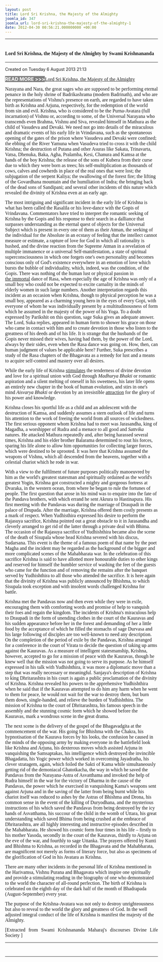 ```yaml
---
layout: post
title: Lord Sri Krishna, the Majesty of the Almighty
joomla_id: 347
joomla_url: lord-sri-krishna-the-majesty-of-the-almighty-1
date: 2012-04-30 00:56:21.000000000 +00:00
---
```

<hr />
<h1><span style="font-size: 12pt; font-family: book antiqua,palatino;">Lord Sri Krishna, the Majesty of the Almighty by Swami Krishnananda</span></h1>
<hr />
<p>Created on Tuesday 6 August 2013 21:13</p>
<div id="discText">
<div id="discText">
<div id="discText">
<div id="discText">
<div id="discText">
<div id="discText">
<div id="discText">
<div id="discText">
<div id="discText">
<div id="discText">
<div id="discText">
<div id="discText">
<div id="discText">
<p><span style="font-size: 12pt;"><span style="background-color: #ffffff; color: #333333;"><span style="background-color: #808080; color: #ffffff;"><strong>READ MORE &gt;&gt;&gt;</strong></span></span></span><a href="http://www.swami-krishnananda.org/disc/disc_49.html"><span style="font-size: 12pt; font-family: book antiqua,palatino;">Lord Sri Krishna, the Majesty of the Almighty</span></a></p>
<div id="discText">
<div id="discText">
<div id="discText">
<div id="discText">
<div id="discText">
<div id="discText">
<div id="discText">
<div id="discText">
<div id="discText">
<div id="discText">
<div id="discText">
<div id="discText">
<div id="discText">
<div id="discText">
<div id="discText2">
<div id="discText">
<div id="discText">
<div id="discText">
<div id="discText">
<div id="discText">
<div id="discText">
<div id="discText">
<div id="discText">
<div id="discText"><span itemprop="author" itemscope="" itemtype="http://schema.org/Person"><span itemprop="name"></span></span>
<div id="discText">
<div id="discText"><span itemprop="articleBody"><span itemprop="author" itemscope="" itemtype="http://schema.org/Person"><span itemprop="name"></span></span></span>
<div id="discText"><span itemprop="articleBody">
<p><span style="font-size: 12pt; font-family: book antiqua,palatino;">Narayana and Nara, the great sages who are supposed to be performing eternal penance in the holy shrine of Badrikashrama (modern Badrinath), and who are the representations of Vishnu's presence on earth, are regarded to have taken birth as Krishna and Arjuna, respectively, for the redemption of the world from sin and evil. Krishna, who is considered to be the Purna-Avatara (full incarnation) of Vishnu or, according to some, of the Universal Narayana who transcends even Brahma, Vishnu and Siva, revealed himself in Mathura as the child of Vasudeva and Devaki. We need not go into details of the miraculous and dramatic events of his early life in Vrindavana, such as the spontaneous opening of the gates of the prison where Vasudeva and Devaki were confined; the ebbing of the River Yamuna when Vasudeva tried to cross it with the child Krishna; the destruction of Putana and other Asuras like Sakata, Trinavarta, Vatsa, Dhenuka, Baka, Agha, Pralamba, Kesi, Chanura and Kamsa at the hands of the boy Krishna; the release of the sons of Kubera from their curse due to which they were born as trees; his self-multiplication as thousands of cows, calves and cowherds in place of the real ones that were lost; the subjugation of the serpent Kaliya; the swallowing of the forest fire; the lifting of the Govardhana mountain and the humiliation of Indra; the bringing back of the dead sons of Sandipani; and several other incidents of this nature which revealed the divinity of Krishna even at an early age.</span></p>
<p><span style="font-size: 12pt; font-family: book antiqua,palatino;">The most intriguing and significant incident in the early life of Krishna is what has been called the Rasalila or his love-dance with the Gopis of Vrindavana. Commentators have tried to interpret the romantic seeking of Krishna by the Gopis and his response to their search in a dalliance that surpasses understanding as the eternal quest of objects for the Universal Subject which is present in every one of them as their Atman, the seeking of the individual for the Absolute in an ecstasy of feeling that the intellect cannot measure or estimate, a rapture of love for God in which all rationality is hushed, and the divine reaction from the Supreme Atman in a revelation of multiple immanence or a universal Self-manifestation, a state of spiritual superconsciousness in which one forgets one's own personality and becomes conscious only of God's existence everywhere in an emotion of love which bursts the bubble of individuality, which, indeed, was the condition, of the Gopis. There was nothing of the human lust or physical passion in </span><nobr><a href="http://www.swami-krishnananda.org/disc/disc_49.html" class="FAtxtL" id="FALINK_1_0_0"><span style="font-size: 12pt; font-family: book antiqua,palatino;">the immortal</span></a></nobr><span style="font-size: 12pt; font-family: book antiqua,palatino;"> dance of Rasa, when especially the age of Krishna was only of a small boy who could not be expected to excite carnality in the minds of elderly women in such large numbers. Another interpretation regards this incident as an occasion when Krishna, though to physical perception he was a small boy, appeared as a charming young hero in the eyes of every Gopi, with everyone of whom he was individually present by a multitudinousness of form which he assumed in the majesty of the power of his Yoga. To a doubt expressed by Parikshit on this question, sage Suka gives an adequate answer. The Lord, Suka replies, appeared in human form to shower his grace on those who came in contact with him and to create devotion in those who listen to the greatness of his deeds and of his life. It is strange that the husbands of the Gopis never missed their wives, having had them, by the power of the Lord, always by their sides, even when the Rasa dance was going on. How, then, can human judgment of values be applicable here? Further, Suka prescribes a study of the Rasa chapters of the Bhagavata as a remedy for lust and a means to acquire self-control and mastery over all desires.</span></p>
<p><span style="font-size: 12pt; font-family: book antiqua,palatino;">While the early life of Krishna </span><nobr><a href="http://www.swami-krishnananda.org/disc/disc_49.html" class="FAtxtL" id="FALINK_3_0_2"><span style="font-size: 12pt; font-family: book antiqua,palatino;">stimulates</span></a></nobr><span style="font-size: 12pt; font-family: book antiqua,palatino;"> the tenderness of divine devotion and love for a spiritual union with God through <em>Madhurya Bhakti</em> or romantic aspiration and a silent melting of oneself in his sweetness, his later life opens an entirely new chapter in the book of human evolution, and stirs in one's mind <em>Aisvarya Bhakti</em> or devotion by an irresistible </span><nobr><a href="http://www.swami-krishnananda.org/disc/disc_49.html" class="FAtxtL" id="FALINK_2_0_1"><span style="font-size: 12pt; font-family: book antiqua,palatino;">attraction</span></a></nobr><span style="font-size: 12pt; font-family: book antiqua,palatino;"> for the glory of his power and knowledge.</span></p>
<p><span style="font-size: 12pt; font-family: book antiqua,palatino;">Krishna closes his sportful life as a child and an adolescent with the destruction of Kamsa, and suddenly assumes a stern outlook of life and turns his attention to the work of freeing the world from all sources of wickedness. The first serious opponent whom Krishna had to meet was Jarasandha, king of Magadha, a worshipper of Rudra and a menace to all good and <em>Sattvika</em> natures. He attacked Mathura repeatedly and, after being harassed several times, Krishna and his elder brother Balarama determined to rout his forces, sparing his life alone to allow him opportunities for collecting larger forces, which were destined to be uprooted. It was here that Krishna assumed the weapons of Vishnu, which all descended from the heavens, together with a celestial chariot which he rode in war.</span></p>
<p><span style="font-size: 12pt; font-family: book antiqua,palatino;">With a view to the fulfilment of future purposes politically manoeuvred by him as the world's greatest statesman and spiritually ordained as the world's greatest Yogin, Krishna got constructed a mighty and gorgeous fortress at Dvaraka, in the western ocean, from where he began to rule the fortunes of people. The first question that arose in his mind was to enquire into the fate of the Pandava brothers, with which errand he sent Akrura to Hastinapura. His first meeting with the Pandavas was during the marriage of Draupadi in the palace of Drupada. After the marriage, Krishna offered them costly presents as a mark of respect. When Yudhisthira expressed his desire to perform the Rajasuya sacrifice, Krishna pointed out a great obstacle to it in Jarasandha and cleverly arranged to get rid of the latter through a private deal with Bhima. The occasion of the Rajasuya sacrifice of Yudhishthira became also the scene of the death of Sisupala whose head Krishna severed with his discus, Sudarsana. This event is the theme of a famous poem of that name by the poet Magha and the incident may be regarded as the background of the bigger and more complicated scenes of the Mahabharata war. In the celebration of this sacrifice Krishna is said to have allotted more honourable duties to other kings and reserved for himself the humbler service of washing the feet of the guests who came for the function and of removing the remains after the banquet served by Yudhishthira to all those who attended the sacrifice. It is here again that the divinity of Krishna was publicly announced by Bhishma, to which Sisupala took exception and with insolent words challenged Krishna for battle.</span></p>
<p><span style="font-size: 12pt; font-family: book antiqua,palatino;">Krishna met the Pandavas now and then even while they were in exile, encouraging them with comforting words and promise of help to vanquish their foes and regain the kingdom. The incidents of Krishna's miraculous help to Draupadi in the form of unending clothes in the court of the Kauravas and his sudden appearance before her in the forest and demanding of her a little food by the acceptance of which he filled the stomachs of sage Durvasa and his large following of disciples are too well-known to need any description. On the completion of the period of exile by the Pandavas, Krishna arranged for a conference in the court of Virata to decide the question of taking up arms against the Kauravas. As a measure of intelligent statesmanship, Krishna, however, accepted to go for a mission of peace with the Kauravas, though he knew well that the mission was not going to serve its purpose. As he himself expressed in his talk with Yudhishthira, it was more a diplomatic move than a step that was really necessary or meaningful. Sanjaya's description of Krishna to king Dhritarashtra in his court is again a public proclamation of the divinity of Krishna. Krishna revealed his powers to the apprehensive Yudhishthira when he said that if the Kauravas attempted to do him any harm when he went to them for peace, he would not wait for the war to destroy them, but burn them down, single-handed, and relieve the burden of Yudhishthira. The mission of Krishna to the court of Dhritarashtra, his famous speech in the assembly and the stunning cosmic form which he showed before the Kauravas, mark a wondrous scene in the great drama.</span></p>
<p><span style="font-size: 12pt; font-family: book antiqua,palatino;">The next scene is the delivery of the gospel of the Bhagavadgita at the commencement of the war. His going for Bhishma with the Chakra, his hypnotisation of the Kaurava forces by his looks, the confusion he caused in the minds of the opposing army by making everyone in the battlefield look like Krishna and Arjuna, his dexterous moves which assisted Arjuna in vanquishing the Samsaptakas, his intelligence which destroyed the invincible Bhagadatta, his Yogic power which worked in overcoming Jayadratha, his clever stratagem, again, which foiled the Sakti of Kama while simultaneously getting rid of the demoniacal Ghatotkacha, the way in which he saved the Pandavas from the Narayana-Astra of Asvatthama and invoked the help of Rudra himself in the war for the victory of Dharma in the cause of the Pandavas, the power which he exercised in vanquishing Kama's weapons sent against Arjuna and in the saving of the latter from being burnt while his chariot itself was reduced to ashes by the Astras of Bhishma and Drona, his common sense in the event of the killing of Duryodhana, and the mysterious instructions of his which saved the Pandavas from being destroyed by the icy hands of Asvatthama, his succour of the child in the womb of Uttara, his great understanding which saved Bhima from being crushed at the embrace of Dhritarashtra, are all highly interesting and instructive episodes described in the Mahabharata. He showed his cosmic form four times in his life – firstly to his mother Yasoda, secondly in the court of the Kauravas, thirdly to Arjuna on the eve of the war, and fourthly to sage Uttanka. The prayers offered by Kunti and Bhishma to Krishna, as recorded in the Bhagavata and the Mahabharata, are magnificent not merely as forms of literary force, but also as specimens of the glorification of God in his Avatara as Krishna.</span></p>
<p><span style="font-size: 12pt; font-family: book antiqua,palatino;">There are many other incidents in the personal life of Krishna mentioned in the Harivamsa, Vishnu Purana and Bhagavata which inspire one spiritually and provide a stimulating reading in the biography of one who demonstrated to the world the character of all-round perfection. The birth of Krishna is celebrated on the eighth day of the dark half of the month of Bhadrapada (August-September) every year.</span></p>
<p><span style="font-size: 12pt; font-family: book antiqua,palatino;">The purpose of the Krishna-Avatara was not only to destroy unrighteousness but also to reveal to the world the glory and greatness of God. In the well adjusted integral conduct of the life of Krishna is manifest the majesty of the Almighty.</span></p>
</span></div>
</div>
<span itemprop="articleBody"></span></div>
<span itemprop="articleBody"></span></div>
</div>
</div>
</div>
</div>
</div>
</div>
</div>
</div>
</div>
</div>
</div>
</div>
</div>
</div>
</div>
</div>
</div>
</div>
</div>
</div>
</div>
</div>
</div>
</div>
</div>
</div>
</div>
</div>
</div>
</div>
</div>
</div>
</div>
</div>
</div>
</div>
<p style="text-align: justify; line-height: normal;"><span style="font-size: 12pt; font-family: verdana,geneva;">[Extracted from Swami Krishnananda Maharaj's discourses Divine Life Society ]</span></p>
<hr />
<p>&nbsp;</p>
<hr />
<p>&nbsp;</p>
<div style="position: absolute; left: -40px; top: -25px; width: 1px; height: 1px; overflow: hidden;" data-mce-bogus="1" class="mcePaste" id="_mcePaste">
<h1>The Gospel of the Bhagavadgita</h1>
</div>

